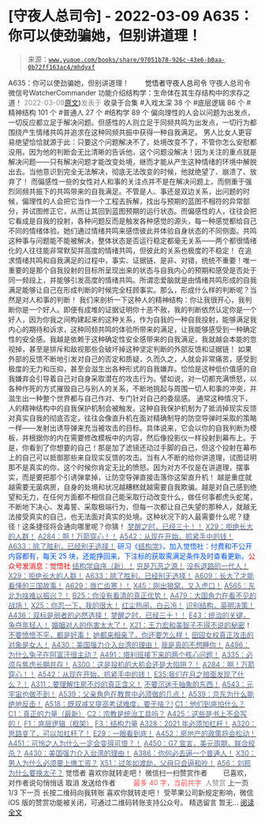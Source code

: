 # [守夜人总司令] - 2022-03-09 A635：你可以使劲骗她，但别讲道理！

> 来源：[`www.yuque.com/books/share/97051b78-926c-43e6-b0aa-0b72ff163ac4/mhdyxf`](https://www.yuque.com/books/share/97051b78-926c-43e6-b0aa-0b72ff163ac4/mhdyxf)

<ne-p id="520f42f3293818f927861ebbd5b15da4_p_0" data-lake-id="520f42f3293818f927861ebbd5b15da4_p_0"><ne-text id="u60fc84bf" style="color: rgb(51, 51, 51);">A635：你可以使劲骗她，但别讲道理！</ne-text></ne-p> <ne-p id="eb2d57e890f85fc1211183cac0d141c5" data-lake-id="eb2d57e890f85fc1211183cac0d141c5"><ne-text id="ue3c2fda2" ne-fontsize="12" style="color: rgb(255, 255, 255);">原创</ne-text><ne-text id="u0b11d324" ne-fontsize="14">觉悟者</ne-text><ne-text id="u640ba797" ne-fontsize="14">守夜人总司令</ne-text></ne-p> <ne-p id="3755731e023aaf50f477a353e30b2d8c" data-lake-id="3755731e023aaf50f477a353e30b2d8c"><ne-text id="uf3945b5b" ne-fontsize="14" ne-bold="true" style="color: rgb(51, 51, 51);">守夜人总司令</ne-text></ne-p> <ne-p id="2aaf4625cb385c0d549e98f8dc1d126b" data-lake-id="2aaf4625cb385c0d549e98f8dc1d126b"><ne-text id="u411d5d54" ne-fontsize="14" style="color: rgb(51, 51, 51);">微信号</ne-text><ne-text id="u05fabcb5" ne-fontsize="14" style="color: rgb(51, 51, 51);">WatcherCommander</ne-text></ne-p> <ne-p id="c7f6092d0f716d15a5e7bf3012e5d72d" data-lake-id="c7f6092d0f716d15a5e7bf3012e5d72d"><ne-text id="u4ffae9fc" ne-fontsize="14" style="color: rgb(51, 51, 51);">功能介绍</ne-text><ne-text id="u04185400" ne-fontsize="14" style="color: rgb(51, 51, 51);">结构学：生命体在其生存结构中的求存之道！</ne-text></ne-p> <ne-p id="0b3c61d0ea537c41a7773792639c843d" data-lake-id="0b3c61d0ea537c41a7773792639c843d"><ne-text id="u84d2923f" style="color: rgb(140, 140, 140);">2022-03-09</ne-text>[<ne-text id="uc3f36d41" ne-fontsize="14">原文</ne-text>](https://mp.weixin.qq.com/s?__biz=MzAxNDk1NjI2Mw==&mid=2247488055&idx=1&sn=a2c86965b919c81ddb857543bea25945&chksm=9b8a31bfacfdb8a9c71c8d214487f80ba1218c430f6a5454fd67d405b8592327864ab79b6bfd#rd))<ne-text id="u594e2e07" ne-fontsize="14" style="color: rgb(140, 140, 140);">发表于</ne-text></ne-p> <ne-p id="cbf18b1f3fe2b0e0ea69af30734a5fc9" data-lake-id="cbf18b1f3fe2b0e0ea69af30734a5fc9"><ne-text id="ude49d7c9" style="color: rgb(51, 51, 51);">收录于合集</ne-text></ne-p> <ne-p id="6417f803016ce9423db8839d65d95a20" data-lake-id="6417f803016ce9423db8839d65d95a20"><ne-text id="uebd43e6c" style="color: rgb(51, 51, 51);">#入戏太深 38 个</ne-text></ne-p> <ne-p id="8e4828811f64899ea755112c52cb8cc8" data-lake-id="8e4828811f64899ea755112c52cb8cc8"><ne-text id="u526c6812" style="color: rgb(51, 51, 51);">#底层逻辑 86 个</ne-text></ne-p> <ne-p id="e49e1314c216f8af03d2fa92f4d8232d" data-lake-id="e49e1314c216f8af03d2fa92f4d8232d"><ne-text id="uf704bd66" style="color: rgb(51, 51, 51);">#精神结构 101 个</ne-text></ne-p> <ne-p id="4231f41151d2dc2b712f72596fb62ef9" data-lake-id="4231f41151d2dc2b712f72596fb62ef9"><ne-text id="ue41c28bb" style="color: rgb(51, 51, 51);">#普通人 27 个</ne-text></ne-p> <ne-p id="6e569410798020eb68f05f134b540933" data-lake-id="6e569410798020eb68f05f134b540933"><ne-text id="u6029b07b" style="color: rgb(51, 51, 51);">#结构学 89 个</ne-text></ne-p> <ne-p id="b5f93873f856cffdfa5919d5ffd8b37a" data-lake-id="b5f93873f856cffdfa5919d5ffd8b37a"><ne-text id="u34a48bf4" style="color: rgb(51, 51, 51);">偏向理性的人会以问题为出发点，一切反应都立足于解决问题。但感性的人则立足于同频共鸣为出发点，一切行为都围绕产生情绪共鸣并追求在这种同频共振中获得一种自我满足。</ne-text></ne-p> <ne-p id="91f4cd2fd05fba440cfd3433324fda94" data-lake-id="91f4cd2fd05fba440cfd3433324fda94"><ne-text id="u733f0733" style="color: rgb(51, 51, 51);">男人比女人更容易绝望恰恰就源于此：只要这个问题解决不了，处境改变不了，不管你怎么安慰都没用。因为他的判断会无比清晰的告诉他，这个问题没解决！因为关注的重点就是解决问题——只有解决问题才能改变处境，继而才能从产生这种情绪的环境中解脱出去。当他意识到完全无法解决，彻底无法改变的时候，他就绝望了、崩溃了、放弃了！</ne-text></ne-p> <ne-p id="690bccd7e41ef13955d733d44e4f73b1" data-lake-id="690bccd7e41ef13955d733d44e4f73b1"><ne-text id="ude85148e" style="color: rgb(51, 51, 51);">而偏感性一些的女性对人和事的关注点并不是在解决问题上，而侧重于强烈同频共振下的共鸣带来的自我满足。不管是人、事还是双边关系，出问题的时候，偏理性的人会把它当作一个工程去拆解，找出与预期的蓝图不相符的异常部分，并试图修正它，从而让其回到蓝图预期的运行状态。而偏感性的人，往往会把它看成是自我的投射，各种问题反而是触发各种感觉的源头，每一种感觉都给自己不同的情绪体验。她们通过情绪共鸣来感悟彼此并体验自身状态的不同侧面。共鸣这种事与问题能不能被解决，整体状态是否运行稳定都毫无关系——两个都很情绪化的人往往能非常默契并高度的情绪共鸣，但彼此的关系也极度的不稳定！</ne-text></ne-p> <ne-p id="b17e1e568f29e7d82fe38838b76d7c0b" data-lake-id="b17e1e568f29e7d82fe38838b76d7c0b"><ne-text id="uaa05f0fa" style="color: rgb(51, 51, 51);">在追求情绪共鸣和自我满足的过程中，事实、证据链、是非、对错，统统不重要！唯一重要的是那个自我投射的目标所呈现出来的状态与自我内心的预期和感受是否处于同一频段上，并能够引发高度的情绪共鸣。所谓恋爱脑就是由情绪共鸣形成的自我满足能够让自己在形成判断的时候完全枉顾事实。那么，形成什么样的判断呢？当然是对人和事的判断！</ne-text></ne-p> <ne-p id="3c6964149af981e9fdf80f86c7673e72" data-lake-id="3c6964149af981e9fdf80f86c7673e72"><ne-text id="ue3ea4d87" style="color: rgb(51, 51, 51);">我们来剖析一下这种人的精神结构：你让我很开心，我判断你是一个好人。即便有成堆的证据证明你十恶不赦，我的判断依然认定你是一个好人，因为你我之间构建起来的这种关系，作为自我的一种自我投射，能够满足我内心的期待和诉求，这种同频共鸣的体验所带来的满足，让我能够感受到一种确定性的安全感。我越是依赖于这种确定性安全感带来的自我满足，我就越会本能的忽视掉，甚至是排斥和敌视那些会破坏掉这种坚定判断的外部反馈和证据链！</ne-text></ne-p> <ne-p id="046cf390e6a2d49c970b023c6d36ad40" data-lake-id="046cf390e6a2d49c970b023c6d36ad40"><ne-text id="ue2ca18cc" style="color: rgb(51, 51, 51);">如果外部的反馈不断地引发对自己的否定和质疑，久而久之，人就会非常痛苦，感受到极度的无力和压抑，甚至会滋生出各种形式的自我嫌弃。恰恰是这种低价值感的自我嫌弃会引导着自己对自身采取潜在的攻击行为。譬如说，对一切都充满愤怒，以各种作死的方式摧毁自己与别人的关系，不断地挑起与周围一切人和事的冲突，并滋生出一种整个世界都与自己作对、专门针对自己的委屈感。</ne-text></ne-p> <ne-p id="cba4ff2890b2f8f393a0ca598d974d28" data-lake-id="cba4ff2890b2f8f393a0ca598d974d28"><ne-text id="u3a8b437d" style="color: rgb(51, 51, 51);">通常这种情况下，人的精神结构中的自我保护机制会被触发。这种自我保护机制为了抵消掉现实反馈对真实自我的彻底否定，往往会像直升机在面对精确制导的防空导弹时采取的策略一样——发射出诱导弹来充当被攻击的目标。具体说来，它会以你的自我判断为模板，并根据你的内在需要修改模板中的内容，然后像投影仪一样投射到幕布上。于是，你看到了你想要的自己！那是加了滤镜还动过手脚的自己，但这个投射在幕布上的自己可以抵御那些来自现实反馈的攻击。当有人不断的给你讲道理，试图证明那不是真实的你，这个时候你肯定无比的愤怒。因为对方不仅是在讲道理，摆事实，而是要把那个引诱弹拿掉，让防空导弹直接击落你这架直升机！</ne-text></ne-p> <ne-p id="1bc7d89b44e530c5b053e022cee6740e" data-lake-id="1bc7d89b44e530c5b053e022cee6740e"><ne-text id="ub7971989" style="color: rgb(51, 51, 51);">越是重症就越需要无菌病房，自身的处境和状况越糟糕就越需要自我欺骗。越是对自己感到绝望和无力，在任何方面都不相信自己能采取行动改变什么，做任何事都虎头蛇尾，不断地下决心、发毒誓、采取极端行为，但每一次都让自己失望的那种人，就越无法接受真实的自己，也无法面对真实的处境。这种状况下的人最需要什么呢？捷径！这条捷径将会通向哪里呢？你猜！</ne-text></ne-p> <ne-p id="7d91ca9620c76e721e3416fa5feed06d" data-lake-id="7d91ca9620c76e721e3416fa5feed06d">[<ne-text id="ubf88f3a2" ne-bold="true" style="color: rgb(87, 107, 149);">梦醒之时，已经三十！</ne-text>](http://mp.weixin.qq.com/s?__biz=MzIzMDYwOTM0Mg==&mid=2247484378&idx=1&sn=e3a058584a13d7a5267315113964280d&chksm=e8b19b0bdfc6121df4af4b77d2d826fd0f4132ccfdee48132ce8cf86eb1ba45b898be83d1dc7&scene=21#wechat_redirect)[<ne-text id="u0f1cb280" style="color: rgb(87, 107, 149);">！</ne-text>](http://mp.weixin.qq.com/s?__biz=MzAxNDk1NjI2Mw==&mid=2247486952&idx=1&sn=698aec6916d2eca5e758c25c4c634346&chksm=9b8a2e60acfda776b80a4f2f0d5c2fe4921fc821cdf029fa9d2fdc52fd708fc5a0b980d5d3d0&scene=21#wechat_redirect)</ne-p> <ne-p id="0cfc6c294ca54700b0e7f7567fc92479" data-lake-id="0cfc6c294ca54700b0e7f7567fc92479">[<ne-text id="ucf18017c" style="color: rgb(87, 107, 149);">X29：拒绝长大的人群！</ne-text>](http://mp.weixin.qq.com/s?__biz=MzAxNDk1NjI2Mw==&mid=2247487734&idx=1&sn=406322eea52d5ed24ebaf979fdf714c1&chksm=9b8a337eacfdba688c7e6a511a417ec4d9a03b13d1bdb5c91e6ef37e9a7b747460354e0b0e8e&scene=21#wechat_redirect)</ne-p> <ne-p id="b2afe627d15941ef13cc374e0e8c19bf" data-lake-id="b2afe627d15941ef13cc374e0e8c19bf">[<ne-text id="u3d41bafa" ne-bold="true" style="color: rgb(87, 107, 149);">A284：啊！万箭穿心！！</ne-text>](http://mp.weixin.qq.com/s?__biz=MzIzMDYwOTM0Mg==&mid=2247484966&idx=1&sn=a814f2c1b14425d45f9921f7c08bcec5&chksm=e8b19ef7dfc617e131146f6675328e5088faaae0daa64da92af48b28c8cf19aedceb7a43e40b&scene=21#wechat_redirect)</ne-p> <ne-p id="fefb89f1f7de66767e644cc57560027f" data-lake-id="fefb89f1f7de66767e644cc57560027f">[<ne-text id="ua3a07970" ne-bold="true" style="color: rgb(87, 107, 149);">A542：从现在开始，抓紧手中的钱！</ne-text>](http://mp.weixin.qq.com/s?__biz=MzIzMDYwOTM0Mg==&mid=2247486640&idx=1&sn=a96afa7d2b698e33240735ea8d7671f7&chksm=e8b19461dfc61d77a4afce11ecc7558b8d7ff5d495a78bcb609e3eed5c70bcbed5f3d6a66023&scene=21#wechat_redirect)</ne-p> <ne-p id="6098849bc7249fb01456d0df43049f31" data-lake-id="6098849bc7249fb01456d0df43049f31">[<ne-text id="ueca57627" ne-bold="true" style="color: rgb(87, 107, 149);">A633：除了胜利，已经别无选择！</ne-text>](http://mp.weixin.qq.com/s?__biz=MzAxNDk1NjI2Mw==&mid=2247488046&idx=1&sn=c6b9bc1b1a05bdd600d7092cb42c2db0&chksm=9b8a31a6acfdb8b0438740221ed63a365106f48f6028a962ff7e598df8289e9c593aac0b15bb&scene=21#wechat_redirect)</ne-p> <ne-p id="e5f640d57d4860182c28b5256e7184ab" data-lake-id="e5f640d57d4860182c28b5256e7184ab"><ne-text id="u1bdef047" ne-bold="true" style="color: rgb(0, 82, 255);">研习《</ne-text>[<ne-text id="u8de29371" ne-bold="true" style="color: rgb(87, 107, 149);">结构学</ne-text>](https://mp.weixin.qq.com/mp/appmsgalbum?action=getalbum&album_id=1318317199878225920&__biz=MzAxNDk1NjI2Mw==#wechat_redirect)<ne-text id="ub8964c35" ne-bold="true" style="color: rgb(0, 82, 255);">》，加入觉悟社：付费和不公开内容都有，每天 25 块，还能挣回来，下注标的获取需满足条件及时查看更新。</ne-text><ne-text id="u3f1499c6" ne-bold="true" style="color: rgb(255, 0, 0);">公众号发消息：觉悟社</ne-text></ne-p>  <ne-p id="a7604ea2c9378155857a38dcfad734af" data-lake-id="a7604ea2c9378155857a38dcfad734af"><ne-card data-card-name="image" data-card-type="inline" id="MRNkd" data-event-boundary="card" style="color: rgb(51, 51, 51);"><ne-p id="ea175446552255caa806155f3f744385" data-lake-id="ea175446552255caa806155f3f744385">[<ne-text id="ueb6e29f3" ne-bold="true" style="color: rgb(87, 107, 149);">结构学自序（新）！</ne-text>](http://mp.weixin.qq.com/s?__biz=MzIzMDYwOTM0Mg==&mid=2247485283&idx=1&sn=aa2b8554b8e5040f8f959636feaa06a3&chksm=e8b19fb2dfc616a430aa381b8da0815311244e694a69809cd92d0602ac34cfe5f1f419b3745e&scene=21#wechat_redirect)</ne-p> <ne-p id="3283f470079e3bd1e011809ead95f4d2" data-lake-id="3283f470079e3bd1e011809ead95f4d2">[<ne-text id="ue857912d" style="color: rgb(87, 107, 149);">穷是万恶之源！</ne-text>](http://mp.weixin.qq.com/s?__biz=MzAxNDk1NjI2Mw==&mid=2247483823&idx=1&sn=e54ebe9891b302dc0bf1815c76ccf8b7&chksm=9b8a2227acfdab31a05e273addd9159d4b8263d58d3c58bf214841c8189157519719c3427306&scene=21#wechat_redirect)</ne-p> <ne-p id="0d11c911d7d7bdbc6d60316dec32c857" data-lake-id="0d11c911d7d7bdbc6d60316dec32c857">[<ne-text id="ud74346ec" style="color: rgb(87, 107, 149);">没有退路的一代人！</ne-text>](http://mp.weixin.qq.com/s?__biz=MzAxNDk1NjI2Mw==&mid=2247486533&idx=1&sn=a0d5cce0656aad467148e0642eb85a00&chksm=9b8a2fcdacfda6db79857186e953a089baf1fb678b2b071cf101c5a26e7fb9768474c94243ca&scene=21#wechat_redirect)</ne-p> <ne-p id="7b3eccb8aa3723cf7e0b4fd5dfed57cb" data-lake-id="7b3eccb8aa3723cf7e0b4fd5dfed57cb">[<ne-text id="u49f51fe6" style="color: rgb(87, 107, 149);">X29：拒绝长大的人群！</ne-text>](http://mp.weixin.qq.com/s?__biz=MzAxNDk1NjI2Mw==&mid=2247487734&idx=1&sn=406322eea52d5ed24ebaf979fdf714c1&chksm=9b8a337eacfdba688c7e6a511a417ec4d9a03b13d1bdb5c91e6ef37e9a7b747460354e0b0e8e&scene=21#wechat_redirect)</ne-p> <ne-p id="3445f7ad1ff2144d58e5a178aaed8c27" data-lake-id="3445f7ad1ff2144d58e5a178aaed8c27">[<ne-text id="u4a249ebc" ne-bold="true" style="color: rgb(87, 107, 149);">A633：除了胜利，已经别无选择！</ne-text>](http://mp.weixin.qq.com/s?__biz=MzAxNDk1NjI2Mw==&mid=2247488046&idx=1&sn=c6b9bc1b1a05bdd600d7092cb42c2db0&chksm=9b8a31a6acfdb8b0438740221ed63a365106f48f6028a962ff7e598df8289e9c593aac0b15bb&scene=21#wechat_redirect)</ne-p> <ne-p id="ac2b6de7b09a0dd5678bd2ea97df6838" data-lake-id="ac2b6de7b09a0dd5678bd2ea97df6838">[<ne-text id="u3266c8de" style="color: rgb(87, 107, 149);">A609：长大了才能看懂的三国故事！</ne-text>](http://mp.weixin.qq.com/s?__biz=MzAxNDk1NjI2Mw==&mid=2247488008&idx=1&sn=6228b304db9a787c68001670b3efa3e9&chksm=9b8a3180acfdb896d2d4412f82c74184e31ebbca2f7c26c0cd87a59e9462e623553c68b85eb6&scene=21#wechat_redirect)</ne-p> <ne-p id="3b9cfeb6139e95631303e0bb1aa6477c" data-lake-id="3b9cfeb6139e95631303e0bb1aa6477c">[<ne-text id="u27405870" ne-bold="true" style="color: rgb(87, 107, 149);">A629：唇亡齿寒！！</ne-text>](http://mp.weixin.qq.com/s?__biz=MzAxNDk1NjI2Mw==&mid=2247488002&idx=1&sn=2bc6a839026786526244b30eee446608&chksm=9b8a318aacfdb89ca6cf38266047c892293a5fe4e767b883a7626a5a523e8b6d50d35e1e2b7f&scene=21#wechat_redirect)</ne-p> <ne-p id="5269aad0475567e332ce18932fff41d3" data-lake-id="5269aad0475567e332ce18932fff41d3">[<ne-text id="uf99cd65d" style="color: rgb(87, 107, 149);">X45：刚出狼窝，又入虎口！</ne-text>](http://mp.weixin.qq.com/s?__biz=MzIzMDYwOTM0Mg==&mid=2247486954&idx=1&sn=64057c0c18082933600be972c2031139&chksm=e8b1953bdfc61c2df1b3c17fe8416e975e6f3a2bece068540adc6de643aa8e670b0393ba5c1d&scene=21#wechat_redirect)</ne-p> <ne-p id="9541893a0f58175c801d20322718b91b" data-lake-id="9541893a0f58175c801d20322718b91b">[<ne-text id="u6e2d82a8" style="color: rgb(87, 107, 149);">A565：东北为啥难以振兴？！</ne-text>](http://mp.weixin.qq.com/s?__biz=MzAxNDk1NjI2Mw==&mid=2247487834&idx=1&sn=15ef2b4f3f81c4a67f5bc0256f5cb776&chksm=9b8a32d2acfdbbc4cd9c76535f994c4bb53ad6b3e74f367231b7e7465a88541ec7bb77237c42&scene=21#wechat_redirect)</ne-p> <ne-p id="796f7329ecaf136abc387e11796dbbb6" data-lake-id="796f7329ecaf136abc387e11796dbbb6">[<ne-text id="ufe16e2b2" ne-bold="true" style="color: rgb(87, 107, 149);">B25：你没有看清的真正优势！</ne-text>](http://mp.weixin.qq.com/s?__biz=MzIzMDYwOTM0Mg==&mid=2247484397&idx=1&sn=27132ec1912c70e752f7869429505a80&chksm=e8b19b3cdfc6122a7731db9eb66341a9909e9d973b25a6e228a62e7f360c1f0eff906591ed04&scene=21#wechat_redirect)</ne-p> <ne-p id="2ddba950a1856a66e526985589dcd689" data-lake-id="2ddba950a1856a66e526985589dcd689">[<ne-text id="ud2cf6213" style="color: rgb(87, 107, 149);">A479：大国角力在看不见的战场！</ne-text>](http://mp.weixin.qq.com/s?__biz=MzAxNDk1NjI2Mw==&mid=2247487030&idx=1&sn=5905529dc4cb2a6b385e9cf9d8dfaad7&chksm=9b8a2dbeacfda4a80dc0c2897e3272b5994d47bd3df434b95dc4a85a370e051c81857c9409f8&scene=21#wechat_redirect)</ne-p> <ne-p id="102bf6cdcc8e0f3aa328fbd31b40b025" data-lake-id="102bf6cdcc8e0f3aa328fbd31b40b025">[<ne-text id="uc706e4d2" ne-bold="true" style="color: rgb(87, 107, 149);">X25：你忍一下，我的很大！</ne-text>](http://mp.weixin.qq.com/s?__biz=MzAxNDk1NjI2Mw==&mid=2247487691&idx=1&sn=25bf18fb0375ec81c4b02f06b4829131&chksm=9b8a3343acfdba55113abce1ada59a203e08f7fee28d62767bfede2ce6e1bf3ace451af06adf&scene=21#wechat_redirect)</ne-p> <ne-p id="6df78cf912e77993f6b64ee603239bd5" data-lake-id="6df78cf912e77993f6b64ee603239bd5">[<ne-text id="u42613f58" ne-bold="true" style="color: rgb(87, 107, 149);">红尘热闹，白云冷！</ne-text>](http://mp.weixin.qq.com/s?__biz=MzAxNDk1NjI2Mw==&mid=2247486913&idx=1&sn=6b387c24eb6d5e30ed150e13eded77a1&chksm=9b8a2e49acfda75fdfcfe0a7770792cdd85568a9ecb1bd9b67508b29df853aaba08bf27356d5&scene=21#wechat_redirect)</ne-p> <ne-p id="8140d270f09964d02d1c942fc3b5fef4" data-lake-id="8140d270f09964d02d1c942fc3b5fef4">[<ne-text id="u91504e8e" style="color: rgb(87, 107, 149);">识别结构，英明决策！</ne-text>](http://mp.weixin.qq.com/s?__biz=MzAxNDk1NjI2Mw==&mid=2247483799&idx=1&sn=d017eefeb7ec6bb47a61a99744e6cd76&chksm=9b8a221facfdab096074c2bf69c773dd75ee8f7ad2eccf84505160c98bc33b98aad3d5bc7c84&scene=21#wechat_redirect)</ne-p> <ne-p id="fe7816cc1e19cf139e106f7109b2ca09" data-lake-id="fe7816cc1e19cf139e106f7109b2ca09">[<ne-text id="udd26f776" ne-bold="true" style="color: rgb(87, 107, 149);">A436：双标是弱者的必然选择！</ne-text>](http://mp.weixin.qq.com/s?__biz=MzIzMDYwOTM0Mg==&mid=2247485909&idx=1&sn=c64a96a6f11c7ff756ce005441035200&chksm=e8b19104dfc61812546950789d22fe83ba04b34c72337fb6dc6041ec4dfa6c2c9ec3005f80c5&scene=21#wechat_redirect)</ne-p> <ne-p id="da6eddc14a0bca072d3e3330bd7f421c" data-lake-id="da6eddc14a0bca072d3e3330bd7f421c">[<ne-text id="u77f8b604" ne-bold="true" style="color: rgb(87, 107, 149);">梦醒之时，已经三十！</ne-text>](http://mp.weixin.qq.com/s?__biz=MzIzMDYwOTM0Mg==&mid=2247484378&idx=1&sn=e3a058584a13d7a5267315113964280d&chksm=e8b19b0bdfc6121df4af4b77d2d826fd0f4132ccfdee48132ce8cf86eb1ba45b898be83d1dc7&scene=21#wechat_redirect)[<ne-text id="ua6877031" style="color: rgb(87, 107, 149);">！</ne-text>](http://mp.weixin.qq.com/s?__biz=MzAxNDk1NjI2Mw==&mid=2247486952&idx=1&sn=698aec6916d2eca5e758c25c4c634346&chksm=9b8a2e60acfda776b80a4f2f0d5c2fe4921fc821cdf029fa9d2fdc52fd708fc5a0b980d5d3d0&scene=21#wechat_redirect)</ne-p> <ne-p id="e9eb65a10dea708fa92b64bcb7d278d5" data-lake-id="e9eb65a10dea708fa92b64bcb7d278d5">[<ne-text id="uf13edcc1" style="color: rgb(87, 107, 149);">E43：统治的关键，争夺年轻人！</ne-text>](http://mp.weixin.qq.com/s?__biz=MzAxNDk1NjI2Mw==&mid=2247487815&idx=1&sn=84f963d6fb37f4f4ae70bb92b60488ae&chksm=9b8a32cfacfdbbd9aeb7089e2d38899684a97159afe1b1f220e3ca472cc321442bf52e5606dd&scene=21#wechat_redirect)</ne-p> <ne-p id="038a4bd396b5befa77be4367bc27b0eb" data-lake-id="038a4bd396b5befa77be4367bc27b0eb">[<ne-text id="u3aa62fd8" style="color: rgb(87, 107, 149);">婚姻对人的伤害太大了！</ne-text>](http://mp.weixin.qq.com/s?__biz=MzAxNDk1NjI2Mw==&mid=2247487796&idx=1&sn=d28ec342a60e8f8e74c96b548770eb7d&chksm=9b8a32bcacfdbbaaa3c33780116e1353dadb8f5bcdc93ce019a77554980c845e8319c4f432b4&scene=21#wechat_redirect)</ne-p> <ne-p id="7e8e330d5d1a3475ff1f7fae010dbde2" data-lake-id="7e8e330d5d1a3475ff1f7fae010dbde2">[<ne-text id="ubb5fa4eb" style="color: rgb(87, 107, 149);">X21：王力宏和美智子不得不说的秘密</ne-text>](http://mp.weixin.qq.com/s?__biz=MzAxNDk1NjI2Mw==&mid=2247487666&idx=1&sn=433b7a0997c277c09f3605796de5551e&chksm=9b8a333aacfdba2c584b5a5d0dacbd731be4e8789e0f949f8b2ea15507f108b465eb9e3ceafb&scene=21#wechat_redirect)<ne-text id="u92dcf187" style="color: rgb(51, 51, 51);">！</ne-text></ne-p> <ne-p id="9a4de817ae75f2b882077c56d9ac18b5" data-lake-id="9a4de817ae75f2b882077c56d9ac18b5">[<ne-text id="u9bc55478" ne-bold="true" style="color: rgb(87, 107, 149);">不要愤愤不平，都是好事！</ne-text>](http://mp.weixin.qq.com/s?__biz=MzAxNDk1NjI2Mw==&mid=2247487130&idx=1&sn=b21138d85455f5692aaf039038c78342&chksm=9b8a2d12acfda404a2b67fe4d446ee0f2805ad64a8b8004902934600fd731191e140df6ac19a&scene=21#wechat_redirect)</ne-p> <ne-p id="29b482cc596eee527de3140909fbe2c2" data-lake-id="29b482cc596eee527de3140909fbe2c2">[<ne-text id="uc7fea571" ne-bold="true" style="color: rgb(87, 107, 149);">她都来相亲了，你还要怎么样！</ne-text>](http://mp.weixin.qq.com/s?__biz=MzAxNDk1NjI2Mw==&mid=2247486952&idx=1&sn=698aec6916d2eca5e758c25c4c634346&chksm=9b8a2e60acfda776b80a4f2f0d5c2fe4921fc821cdf029fa9d2fdc52fd708fc5a0b980d5d3d0&scene=21#wechat_redirect)</ne-p> <ne-p id="d12c1a2bbe1b66e8b27c350d1e7f1a5c" data-lake-id="d12c1a2bbe1b66e8b27c350d1e7f1a5c">[<ne-text id="uacdae15b" ne-bold="true" style="color: rgb(87, 107, 149);">田园女权真正攻击的对象是女人！</ne-text>](http://mp.weixin.qq.com/s?__biz=MzIzMDYwOTM0Mg==&mid=2247486412&idx=1&sn=5dd3e8b2a759838d739e6d61ebab2eab&chksm=e8b1931ddfc61a0bf6f81cd2a9a9232ea8ce86528a8eea66c6635180e8678b819ebb38b4cb86&scene=21#wechat_redirect)</ne-p> <ne-p id="748947f6eb32cce7d7f094214bcd0ba7" data-lake-id="748947f6eb32cce7d7f094214bcd0ba7">[<ne-text id="u0ec10994" ne-bold="true" style="color: rgb(87, 107, 149);">A430：美国强力介入台湾的理由！</ne-text>](http://mp.weixin.qq.com/s?__biz=MzIzMDYwOTM0Mg==&mid=2247486587&idx=1&sn=e14d4403bb13c441596f09add1b5f27c&chksm=e8b194aadfc61dbcab0c1d70249910161f8c77b0163ac8278dfe5c2f817d2bb2a3ac3e7ddf89&scene=21#wechat_redirect)</ne-p> <ne-p id="461ca70f973eb7782548d902828da603" data-lake-id="461ca70f973eb7782548d902828da603">[<ne-text id="uf6d56aba" style="color: rgb(87, 107, 149);">我是真的不想睡你！</ne-text>](http://mp.weixin.qq.com/s?__biz=MzAxNDk1NjI2Mw==&mid=2247487023&idx=1&sn=66d63e9f199deee86afff0f76a959c91&chksm=9b8a2da7acfda4b17ebf27c87c446049d0b8c557303b850a69ac971d8cdfcc91e41c0e6d3fcb&scene=21#wechat_redirect)</ne-p> <ne-p id="e3aa944bfdf9158bd17a63b0d6a9e45d" data-lake-id="e3aa944bfdf9158bd17a63b0d6a9e45d">[<ne-text id="uf3db923a" ne-bold="true" style="color: rgb(87, 107, 149);">A496：为什么兔子在阿富汗很主动？</ne-text>](http://mp.weixin.qq.com/s?__biz=MzIzMDYwOTM0Mg==&mid=2247486278&idx=1&sn=40d09857088bebd3c70bec1c7a500f06&chksm=e8b19397dfc61a810125242c8e395330f934390eb50bd54053ecd3f31ddc91de4e429c0f693a&scene=21#wechat_redirect)</ne-p> <ne-p id="85c112d570de464a3b1813cbb9b2e37b" data-lake-id="85c112d570de464a3b1813cbb9b2e37b">[<ne-text id="u36794f58" ne-bold="true" style="color: rgb(87, 107, 149);">A491：塔利班接下来的两个核心问题！</ne-text>](http://mp.weixin.qq.com/s?__biz=MzAxNDk1NjI2Mw==&mid=2247487097&idx=1&sn=fd7abf4ba489928b7b810d20cbec7dc9&chksm=9b8a2df1acfda4e7ce05f7c03df131e9d266d960945c436b89b871744b21cc352bf3cb668486&scene=21#wechat_redirect)</ne-p> <ne-p id="4dd999877bc78c0983e1f57f475a7201" data-lake-id="4dd999877bc78c0983e1f57f475a7201">[<ne-text id="u885f9751" ne-bold="true" style="color: rgb(87, 107, 149);">A335：必须与焦虑长期共存！</ne-text>](http://mp.weixin.qq.com/s?__biz=MzIzMDYwOTM0Mg==&mid=2247485165&idx=1&sn=f3f0957c63fa549b288f00c8b117162e&chksm=e8b19e3cdfc6172a188000afd2b522144a04ba774169824cad2067d93b5365537ff0644f6b9f&scene=21#wechat_redirect)</ne-p> <ne-p id="b18334bc4859bea4527d0937391a3748" data-lake-id="b18334bc4859bea4527d0937391a3748">[<ne-text id="u796be4ba" ne-bold="true" style="color: rgb(87, 107, 149);">A300：这是投机的大机会还是大陷阱？！</ne-text>](http://mp.weixin.qq.com/s?__biz=MzIzMDYwOTM0Mg==&mid=2247484882&idx=1&sn=b103029f41e3aede94e1a45d035cd9ac&chksm=e8b19d03dfc614153863f37ca3f9204b451e2c02ad5ca8680c120e2458e628e5329c76b2d42c&scene=21#wechat_redirect)</ne-p> <ne-p id="a81fae61fa6ab5c9c507748cb64e7016" data-lake-id="a81fae61fa6ab5c9c507748cb64e7016">[<ne-text id="ua12a10ac" ne-bold="true" style="color: rgb(87, 107, 149);">A284：啊！万箭穿心！！</ne-text>](http://mp.weixin.qq.com/s?__biz=MzIzMDYwOTM0Mg==&mid=2247484966&idx=1&sn=a814f2c1b14425d45f9921f7c08bcec5&chksm=e8b19ef7dfc617e131146f6675328e5088faaae0daa64da92af48b28c8cf19aedceb7a43e40b&scene=21#wechat_redirect)</ne-p> <ne-p id="1d6fabfa1e7fb4521318b565fce0e10a" data-lake-id="1d6fabfa1e7fb4521318b565fce0e10a">[<ne-text id="uea54c171" ne-bold="true" style="color: rgb(87, 107, 149);">A542：从现在开始，抓紧手中的钱！</ne-text>](http://mp.weixin.qq.com/s?__biz=MzIzMDYwOTM0Mg==&mid=2247486640&idx=1&sn=a96afa7d2b698e33240735ea8d7671f7&chksm=e8b19461dfc61d77a4afce11ecc7558b8d7ff5d495a78bcb609e3eed5c70bcbed5f3d6a66023&scene=21#wechat_redirect)</ne-p> <ne-p id="d64debf2f16440df29235421f2cb7671" data-lake-id="d64debf2f16440df29235421f2cb7671">[<ne-text id="uf2a278b2" ne-bold="true" style="color: rgb(87, 107, 149);">E35:我们在月之暗面发现了什么？！</ne-text>](http://mp.weixin.qq.com/s?__biz=MzIzMDYwOTM0Mg==&mid=2247486632&idx=1&sn=170aeff87eb36dce354c8b2437f4b27f&chksm=e8b19479dfc61d6f08e6492954a528f20387fe2fa925747cf2b504d2bc69084f24495e972e41&scene=21#wechat_redirect)</ne-p> <ne-p id="cfc5f7c36eb21d4cc2b7274ba65121c3" data-lake-id="cfc5f7c36eb21d4cc2b7274ba65121c3">[<ne-text id="u3fb6cb54" ne-bold="true" style="color: rgb(87, 107, 149);">A311：要理解住房不炒的真正含义！</ne-text>](http://mp.weixin.qq.com/s?__biz=MzIzMDYwOTM0Mg==&mid=2247484959&idx=1&sn=090583ec50bfd9febec1de463c2672f6&chksm=e8b19ecedfc617d8629080f6745c8de013cfe875de26eef6767b2d5c10782650223ed15f807b&scene=21#wechat_redirect)</ne-p> <ne-p id="abd10f25e4d844ecc3fb96319e913acf" data-lake-id="abd10f25e4d844ecc3fb96319e913acf">[<ne-text id="ub6baa854" style="color: rgb(87, 107, 149);">不要沉迷于抽象的东西！</ne-text>](http://mp.weixin.qq.com/s?__biz=MzAxNDk1NjI2Mw==&mid=2247487527&idx=1&sn=e24c2dd98e5f9883c8dce2a1e7bb80df&chksm=9b8a33afacfdbab921e90b3eafc3618176a35da53c53bb51f2ef2f9a98e87d05949a4b0ad69b&scene=21#wechat_redirect)</ne-p> <ne-p id="3d33a27cb22507a0db82541103573dfd" data-lake-id="3d33a27cb22507a0db82541103573dfd">[<ne-text id="u53c457f8" ne-bold="true" style="color: rgb(87, 107, 149);">A543：元宇宙也做不到！</ne-text>](http://mp.weixin.qq.com/s?__biz=MzAxNDk1NjI2Mw==&mid=2247487476&idx=1&sn=2e2f159d365f00117f8fd47d3ca062f9&chksm=9b8a2c7cacfda56a80b9243d42bc5faabe4622c27fb4f3edad16ca5de7242a9c1345056ee461&scene=21#wechat_redirect)</ne-p> <ne-p id="3489e6b1ab22aa4549486003ff8737b2" data-lake-id="3489e6b1ab22aa4549486003ff8737b2">[<ne-text id="u6f6c7d4a" ne-bold="true" style="color: rgb(87, 107, 149);">A539：父亲角色在教育中必须做的几点！</ne-text>](http://mp.weixin.qq.com/s?__biz=MzAxNDk1NjI2Mw==&mid=2247487582&idx=1&sn=f4bac1092e8f45f6a86e662d8a68d556&chksm=9b8a33d6acfdbac0b4e01232406db5e9a315180b66b1bc830f17231f167d515d33408ff727b6&scene=21#wechat_redirect)</ne-p> <ne-p id="d411e4edc4074ac02faf09d0386d6771" data-lake-id="d411e4edc4074ac02faf09d0386d6771">[<ne-text id="u2f93b158" ne-bold="true" style="color: rgb(87, 107, 149);">A539：京东为什么能绝地反击！</ne-text>](http://mp.weixin.qq.com/s?__biz=MzIzMDYwOTM0Mg==&mid=2247486752&idx=1&sn=3a967e3288db5b7d924e36914086e534&chksm=e8b195f1dfc61ce7c971386eb678d7da286167d0f52fdd51989049844b0a550cc58e00552d2e&scene=21#wechat_redirect)</ne-p> <ne-p id="985ca4aaf81d3a245fed2fd8eb07ca4c" data-lake-id="985ca4aaf81d3a245fed2fd8eb07ca4c">[<ne-text id="u416fe0c5" ne-bold="true" style="color: rgb(87, 107, 149);">A518：既双减又提高考试难度，要干啥？!</ne-text>](http://mp.weixin.qq.com/s?__biz=MzIzMDYwOTM0Mg==&mid=2247486528&idx=1&sn=837ef39e3c0b47ac84d5096690555ae7&chksm=e8b19491dfc61d87292daf575c1e7c95b3f0543f313b65c7ad4ab369603833704304ec7451d7&scene=21#wechat_redirect)</ne-p> <ne-p id="272100f1a706b7db3e0565a7017972ff" data-lake-id="272100f1a706b7db3e0565a7017972ff">[<ne-text id="ub6d19b56" style="color: rgb(87, 107, 149);">C1：他们到底怕什么？</ne-text>](http://mp.weixin.qq.com/s?__biz=MzAxNDk1NjI2Mw==&mid=2247483898&idx=1&sn=1b0a50386e9e89d2750dec717236f0aa&chksm=9b8a2272acfdab64235b35ee5e91b8cac6172144207251636e1345fc570aa1601f59eff7f442&scene=21#wechat_redirect)</ne-p> <ne-p id="73671b0526237c7a182d96ac1e791aaf" data-lake-id="73671b0526237c7a182d96ac1e791aaf">[<ne-text id="ub5b48a77" style="color: rgb(87, 107, 149);">C1：真正的力量（最新）</ne-text>](http://mp.weixin.qq.com/s?__biz=MzAxNDk1NjI2Mw==&mid=2247485209&idx=1&sn=d7b335d2c9632363c72de85ce7834b3e&chksm=9b8a2491acfdad87ae308d74534ec4def57980a2b1db88ffe56ac03e4d76ea55e7eab2343097&scene=21#wechat_redirect)</ne-p> <ne-p id="a7c5db8fede57f86f5c383663b313a09" data-lake-id="a7c5db8fede57f86f5c383663b313a09">[<ne-text id="u1a1f6796" style="color: rgb(87, 107, 149);">C2：宗教是统治工具吗？</ne-text>](http://mp.weixin.qq.com/s?__biz=MzAxNDk1NjI2Mw==&mid=2247483901&idx=1&sn=f5d9f8c7bd84370c79adae921351e813&chksm=9b8a2275acfdab63fde093d76ff82e01d0e2fd43ea675f77fd17fd51a15873d4d10499f5338d&scene=21#wechat_redirect)</ne-p> <ne-p id="8e2670d23deb066bd3e60cd1997de704" data-lake-id="8e2670d23deb066bd3e60cd1997de704">[<ne-text id="u72534b65" ne-bold="true" style="color: rgb(87, 107, 149);">A425：这些是书上不会写的！</ne-text>](http://mp.weixin.qq.com/s?__biz=MzIzMDYwOTM0Mg==&mid=2247485662&idx=1&sn=1a8617a9ebd44891c112f3b3f6762f8a&chksm=e8b1900fdfc6191942a3ec1399a47af7cd44582c369a4e6211b0bd114d934785bf0c20fc09ab&scene=21#wechat_redirect)</ne-p> <ne-p id="7d067e4a29a6afc1cf83de55cb400ea4" data-lake-id="7d067e4a29a6afc1cf83de55cb400ea4">[<ne-text id="ue12d58b8" style="color: rgb(87, 107, 149);">F1：底层逻辑（框架）</ne-text>](http://mp.weixin.qq.com/s?__biz=MzAxNDk1NjI2Mw==&mid=2247485072&idx=1&sn=83d919c9e3bf71d25978a97c8d4c8aa6&chksm=9b8a2518acfdac0ea8a0f84382cc7c0a26d1ac3664d76c6365aee67ac4ebcac1bf280c060249&scene=21#wechat_redirect)</ne-p> <ne-p id="5d53bbcf7db5d87d4308a2c54968658c" data-lake-id="5d53bbcf7db5d87d4308a2c54968658c">[<ne-text id="u521cb07f" style="color: rgb(87, 107, 149);">F3：结构力量</ne-text>](http://mp.weixin.qq.com/s?__biz=MzAxNDk1NjI2Mw==&mid=2247484256&idx=1&sn=f10d9c530bfd6ea08b25d4bec657c13a&chksm=9b8a20e8acfda9fee057f2df26790f905c898132cac91d833d14e636edb00c20514d63189a88&scene=21#wechat_redirect)</ne-p> <ne-p id="4a3a78dc5495c7c816bfa896288f723a" data-lake-id="4a3a78dc5495c7c816bfa896288f723a">[<ne-text id="uc5f328da" ne-bold="true" style="color: rgb(87, 107, 149);">A328：2021 年必须加杠杆！</ne-text>](http://mp.weixin.qq.com/s?__biz=MzIzMDYwOTM0Mg==&mid=2247485087&idx=1&sn=24d72f6a71bddb8954a03be5db246538&chksm=e8b19e4edfc617587a8ae645885a89ab8c3c6f67730a026d9c7c9a94ab3051ca480302147fc0&scene=21#wechat_redirect)</ne-p> <ne-p id="e1661c57aaa6c0bbaecee1cac41d3ac3" data-lake-id="e1661c57aaa6c0bbaecee1cac41d3ac3">[<ne-text id="u62edf173" ne-fontsize="13" ne-bold="true" style="color: rgb(87, 107, 149);">A320：思路变了，可以加杠杆了！</ne-text>](http://mp.weixin.qq.com/s?__biz=MzIzMDYwOTM0Mg==&mid=2247485041&idx=1&sn=add2174fa42806f885a456a072ee4fee&chksm=e8b19ea0dfc617b6734e013f780112fdd88f28ad5312ce423fea1d75da4c3757660dab175208&scene=21#wechat_redirect)</ne-p> <ne-p id="524fdc2b3094b996f7ed89c86ad91678" data-lake-id="524fdc2b3094b996f7ed89c86ad91678">[<ne-text id="ua3294554" ne-bold="true" style="color: rgb(87, 107, 149);">E29：一眼看到底！</ne-text>](http://mp.weixin.qq.com/s?__biz=MzIzMDYwOTM0Mg==&mid=2247485301&idx=1&sn=dc6dd50c5d742ea51ce9e394de25351a&chksm=e8b19fa4dfc616b26734c3619c6fa664474fa478d2764c3370dde41d19f6035edc05f9f191e8&scene=21#wechat_redirect)</ne-p> <ne-p id="f98edee10527897f0af4f79b07dfa2fa" data-lake-id="f98edee10527897f0af4f79b07dfa2fa">[<ne-text id="ua052d6c4" ne-bold="true" style="color: rgb(87, 107, 149);">A452：房地产的政策将会松动！</ne-text>](http://mp.weixin.qq.com/s?__biz=MzIzMDYwOTM0Mg==&mid=2247485878&idx=1&sn=4734a99c9336a27d5f802e5ba2495648&chksm=e8b19167dfc618718c2197c8c2b5ad15d0750193a5007806c490b9daf505f1b36f08c5f4d574&scene=21#wechat_redirect)</ne-p> <ne-p id="c785c4f370fae9b09f943100cc54d802" data-lake-id="c785c4f370fae9b09f943100cc54d802">[<ne-text id="u51facd1c" ne-bold="true" style="color: rgb(87, 107, 149);">A451：可怜之人为什么一定会变得可恨？！</ne-text>](http://mp.weixin.qq.com/s?__biz=MzIzMDYwOTM0Mg==&mid=2247485857&idx=1&sn=75866aff662c66a186e00a3a47086161&chksm=e8b19170dfc6186673189998e7a84d6dde4c85002650674bfd113b5384ae24088f9a46fd11ae&scene=21#wechat_redirect)</ne-p> <ne-p id="e57f4661cd1a01416989c9f76ee3c125" data-lake-id="e57f4661cd1a01416989c9f76ee3c125">[<ne-text id="ud35688fd" ne-bold="true" style="color: rgb(87, 107, 149);">A450：G7 宣言，美元周期，联合绞杀？</ne-text>](http://mp.weixin.qq.com/s?__biz=MzIzMDYwOTM0Mg==&mid=2247485852&idx=1&sn=7b9112d33031e09eae8e3591a6813a3f&chksm=e8b1914ddfc6185b5b91dfd07067729c91349366d409edca7395f9bb3f2fceb656e9e4be6a6f&scene=21#wechat_redirect)</ne-p> <ne-p id="fc110b0f4a0b502120aefbf8d0f741c2" data-lake-id="fc110b0f4a0b502120aefbf8d0f741c2">[<ne-text id="u1e4151a1" ne-bold="true" style="color: rgb(87, 107, 149);">A430：美国强力介入台湾的理由！</ne-text>](http://mp.weixin.qq.com/s?__biz=MzIzMDYwOTM0Mg==&mid=2247486587&idx=1&sn=e14d4403bb13c441596f09add1b5f27c&chksm=e8b194aadfc61dbcab0c1d70249910161f8c77b0163ac8278dfe5c2f817d2bb2a3ac3e7ddf89&scene=21#wechat_redirect)</ne-p> <ne-p id="f2faac2261eef2586a3de643b523c067" data-lake-id="f2faac2261eef2586a3de643b523c067">[<ne-text id="u010aca2c" style="color: rgb(87, 107, 149);">A386：你何必去逼一个普通人！</ne-text>](http://mp.weixin.qq.com/s?__biz=MzAxNDk1NjI2Mw==&mid=2247486567&idx=1&sn=eb1efed18e9e4659d0da10d6088443cd&chksm=9b8a2fefacfda6f99715c659822dc81f9c1aa2147c97f4e58d1f080bb491c4cc91c74b4b7a9e&scene=21#wechat_redirect)</ne-p> <ne-p id="7d98a6e3aaaf3de1fe8a3f2d99dd159a" data-lake-id="7d98a6e3aaaf3de1fe8a3f2d99dd159a">[<ne-text id="u5818a47a" style="color: rgb(87, 107, 149);">X30：男人为什么必须要上缴工资？</ne-text>](http://mp.weixin.qq.com/s?__biz=MzAxNDk1NjI2Mw==&mid=2247487741&idx=1&sn=8a3ea62108b727f9f499c4f443309b07&chksm=9b8a3375acfdba635f90b03d0fe3584e4ceb01ba683217f87806196c2d112d0f4dfa7532a678&scene=21#wechat_redirect)</ne-p> <ne-p id="558231f007bccf7d43d0d12bfe961fd0" data-lake-id="558231f007bccf7d43d0d12bfe961fd0">[<ne-text id="ua1858bfd" style="color: rgb(87, 107, 149);">X51：过年如渡劫，父母只会逼和吵！</ne-text>](http://mp.weixin.qq.com/s?__biz=MzAxNDk1NjI2Mw==&mid=2247487893&idx=1&sn=0c5e786640f99ccdbc73474501916227&chksm=9b8a321dacfdbb0b4570916848f3c25f7353d8e65af990cdfcf68624602bdca3f51b87d30c1d&scene=21#wechat_redirect)</ne-p> <ne-p id="13f40949c565f94e4d97cdf6a17d0f60" data-lake-id="13f40949c565f94e4d97cdf6a17d0f60">[<ne-text id="u3038982c" style="color: rgb(87, 107, 149);">A56：刘邦为什么要换太子？</ne-text>](http://mp.weixin.qq.com/s?__biz=MzIzMDYwOTM0Mg==&mid=2247485508&idx=1&sn=c4947010489a0675286c22023a80c233&chksm=e8b19095dfc61983493f9b3d27415b0a4e0c87b1bb03206a3a584ae5764743acafa8ef5d5fd6&scene=21#wechat_redirect)</ne-p> <ne-p id="e445cc0ba3e258eccd203a5bf440687c" data-lake-id="e445cc0ba3e258eccd203a5bf440687c"><ne-text id="ua48ff066" style="color: rgb(51, 51, 51);">觉悟者</ne-text></ne-p> <ne-p id="531ea83f560569b18454bfd7a647b503" data-lake-id="531ea83f560569b18454bfd7a647b503"><ne-text id="uf802a4d5" style="color: rgb(51, 51, 51);">喜欢你就转走吧！</ne-text></ne-p> <ne-p id="0a12351e822b8359ea75ce7f54252782" data-lake-id="0a12351e822b8359ea75ce7f54252782"><ne-text id="u5bf1e0e6" ne-bold="true" style="color: rgb(51, 51, 51);">微信扫一扫赞赏作者</ne-text><ne-text id="ufa43d656" ne-bold="true" style="color: rgb(255, 255, 255);">赞赏</ne-text></ne-p> <ne-p id="7c9bec98419afcad6618274d31bc563e" data-lake-id="7c9bec98419afcad6618274d31bc563e"><ne-text id="uce3301db" style="color: rgb(51, 51, 51);">已喜欢，</ne-text><ne-text id="u01f9a2f2">对作者说句悄悄话</ne-text></ne-p> <ne-p id="b68a7e2feebe785bf6ef30e891d16e9b" data-lake-id="b68a7e2feebe785bf6ef30e891d16e9b"><ne-text id="u82f5e2cc" style="color: rgb(51, 51, 51);">取消</ne-text></ne-p> <ne-p id="6c192383b185d59a0a3c02263b1d2d54" data-lake-id="6c192383b185d59a0a3c02263b1d2d54"><ne-text id="u3badd5b4" ne-fontsize="14" ne-bold="true" style="color: rgb(51, 51, 51);">发送给作者</ne-text></ne-p> <ne-p id="03518c7eb5881b6774b63fc156955618" data-lake-id="03518c7eb5881b6774b63fc156955618"><ne-text id="uea7f54fd" ne-bold="true" style="color: rgb(255, 255, 255);">发送</ne-text></ne-p> <ne-p id="d16d2368abed538017bb54f8ad422353" data-lake-id="d16d2368abed538017bb54f8ad422353"><ne-text id="u686bcd8d" ne-fontsize="13" style="color: rgb(250, 81, 81);">最多 40 字，当前共字</ne-text></ne-p> <ne-p id="85bf380ebf104ba745d0a0890f8d17ef" data-lake-id="85bf380ebf104ba745d0a0890f8d17ef"><ne-text id="u3b75ec21" style="color: rgb(136, 136, 136);"> 人赞赏</ne-text></ne-p> <ne-p id="0ec98b9a569a4a877700b8a21552ca16" data-lake-id="0ec98b9a569a4a877700b8a21552ca16"><ne-text id="u19dd3e25" style="color: rgb(51, 51, 51);">上一页</ne-text> <ne-text id="u9345c0ec">1</ne-text><ne-text id="u281dfcb3" style="color: rgb(51, 51, 51);">/3 下一页</ne-text></ne-p> <ne-p id="d235de68434f1a6210988238f4c121b1" data-lake-id="d235de68434f1a6210988238f4c121b1"><ne-text id="ub89d50bc" style="color: rgb(51, 51, 51);">长按二维码向我转账</ne-text></ne-p> <ne-p id="9010d042030ab3176db3078a32cdf08e" data-lake-id="9010d042030ab3176db3078a32cdf08e"><ne-text id="u000df073" style="color: rgb(51, 51, 51);">喜欢你就转走吧！</ne-text></ne-p> <ne-p id="571cd2392abb60786b88b0d8ea404212" data-lake-id="571cd2392abb60786b88b0d8ea404212"><ne-text id="u00823bac" style="color: rgb(51, 51, 51);">受苹果公司新规定影响，微信 iOS 版的赞赏功能被关闭，可通过二维码转账支持公众号。</ne-text></ne-p> <ne-h3 id="XQRjp" data-lake-id="XQRjp"><ne-heading-ext><ne-heading-anchor></ne-heading-anchor><ne-heading-fold></ne-heading-fold></ne-heading-ext><ne-heading-content><ne-text id="u1c82c90d" ne-fontsize="16" style="color: rgb(51, 51, 51);">精选留言</ne-text></ne-heading-content></ne-h3> <ne-p id="9ddc48be34c7e440accfe60fc04083c2" data-lake-id="9ddc48be34c7e440accfe60fc04083c2"><ne-text id="u77baa3e4" style="color: rgb(51, 51, 51);">暂无...</ne-text></ne-p> <ne-p id="25296cee1513db743c768497cb200734" data-lake-id="25296cee1513db743c768497cb200734">[<ne-text id="u6afccf46">阅读全文</ne-text>](https://mp.weixin.qq.com/s/nIdk03JhgbTU-TDXQQQ39A#rd)</ne-p></ne-card></ne-p>
